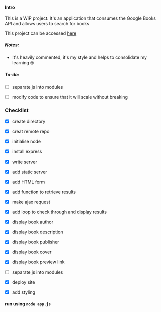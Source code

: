 #### Intro

This is a WIP project. It's an application that consumes the Google Books API and allows users to search for books

This project can be accessed [here](https://dry-escarpment-35177.herokuapp.com/)

##### Notes:

- It's heavily commented, it's my style and helps to consolidate my learning 🤓

##### To-do:

- [ ] separate js into modules

- [ ] modify code to ensure that it will scale without breaking


### Checklist

- [x] create directory

- [x] creat remote repo

- [x] initialise node 

- [x] install express

- [x] write server

- [x] add static server

- [x] add HTML form

- [x] add function to retrieve results

- [x] make ajax request

- [x] add loop to check through and  display results

- [x] display book author

- [x] display book description

- [x] display book publisher

- [x] display book cover

- [x] display book preview link

- [ ] separate js into modules

- [x] deploy site

- [x] add styling


#### run using `node app.js`